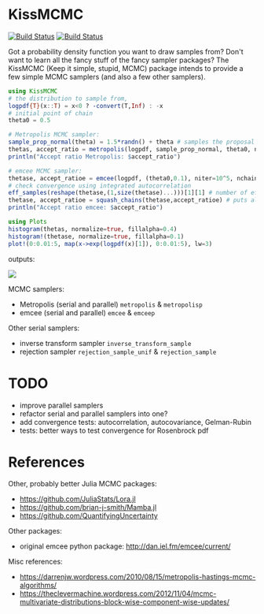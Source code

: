 # KissMCMC

[![Build Status](https://travis-ci.org/mauro3/KissMCMC.jl.svg?branch=master)](https://travis-ci.org/mauro3/KissMCMC.jl)
[![Build Status](https://ci.appveyor.com/api/projects/status/github/mauro3/KissMCMC.jl?branch=master&svg=true)](https://ci.appveyor.com/project/mauro3/kissmcmc-jl/branch/master)

Got a probability density function you want to draw samples from?
Don't want to learn all the fancy stuff of the fancy sampler packages?
The KissMCMC (Keep it simple, stupid, MCMC) package intends to provide
a few simple MCMC samplers (and also a few other samplers).

```julia
using KissMCMC
# the distribution to sample from,
logpdf{T}(x::T) = x<0 ? -convert(T,Inf) : -x
# initial point of chain
theta0 = 0.5

# Metropolis MCMC sampler:
sample_prop_normal(theta) = 1.5*randn() + theta # samples the proposal (or jump) distribution
thetas, accept_ratio = metropolis(logpdf, sample_prop_normal, theta0, niter=10^5)
println("Accept ratio Metropolis: $accept_ratio")

# emcee MCMC sampler:
thetase, accept_ratioe = emcee(logpdf, (theta0,0.1), niter=10^5, nchains=10)
# check convergence using integrated autocorrelation
eff_samples(reshape(thetase,(1,size(thetase)...)))[1][1] # number of effective samples ~ 255
thetase, accept_ratioe = squash_chains(thetase,accept_ratioe) # puts all chains into one
println("Accept ratio emcee: $accept_ratio")

using Plots
histogram(thetas, normalize=true, fillalpha=0.4)
histogram!(thetase, normalize=true, fillalpha=0.1)
plot!(0:0.01:5, map(x->exp(logpdf(x)[1]), 0:0.01:5), lw=3)
```
outputs:

![](https://cloud.githubusercontent.com/assets/4098145/16770344/dcb4a47a-484c-11e6-8f6e-0c2d223e9443.png)

MCMC samplers:

- Metropolis (serial and parallel) `metropolis` & `metropolisp`
- emcee (serial and parallel) `emcee` & `emceep`

Other serial samplers:

- inverse transform sampler `inverse_transform_sample`
- rejection sampler `rejection_sample_unif` & `rejection_sample`

# TODO

- improve parallel samplers
- refactor serial and parallel samplers into one?
- add convergence tests: autocorrelation, autocovariance, Gelman-Rubin
- tests: better ways to test convergence for Rosenbrock pdf

# References

Other, probably better Julia MCMC packages:

- https://github.com/JuliaStats/Lora.jl
- https://github.com/brian-j-smith/Mamba.jl
- https://github.com/QuantifyingUncertainty

Other packages:

- original emcee python package: http://dan.iel.fm/emcee/current/

Misc references:

- https://darrenjw.wordpress.com/2010/08/15/metropolis-hastings-mcmc-algorithms/
- https://theclevermachine.wordpress.com/2012/11/04/mcmc-multivariate-distributions-block-wise-component-wise-updates/
